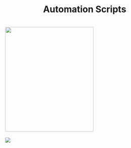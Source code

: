 
<h1 align="center">
   Automation Scripts  
</h1>

<h1 align="left">
  <img height="330" width="280" src="https://github.com/0x157/Scripts/assets/102762345/d92742b7-fc5e-4462-943c-eaacdfc91c5a">
</h1>

![](https://img.shields.io/badge/Passing-FFFFFF)

